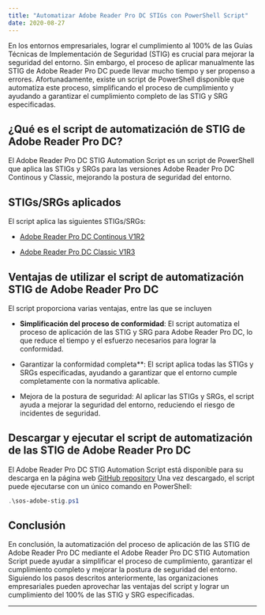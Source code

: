```yaml
---
title: "Automatizar Adobe Reader Pro DC STIGs con PowerShell Script"
date: 2020-08-27
---
```


En los entornos empresariales, lograr el cumplimiento al 100% de las Guías Técnicas de Implementación de Seguridad (STIG) es crucial para mejorar la seguridad del entorno. Sin embargo, el proceso de aplicar manualmente las STIG de Adobe Reader Pro DC puede llevar mucho tiempo y ser propenso a errores. Afortunadamente, existe un script de PowerShell disponible que automatiza este proceso, simplificando el proceso de cumplimiento y ayudando a garantizar el cumplimiento completo de las STIG y SRG especificadas.

## ¿Qué es el script de automatización de STIG de Adobe Reader Pro DC?

El Adobe Reader Pro DC STIG Automation Script es un script de PowerShell que aplica las STIGs y SRGs para las versiones Adobe Reader Pro DC Continous y Classic, mejorando la postura de seguridad del entorno.

## STIGs/SRGs aplicados

El script aplica las siguientes STIGs/SRGs:

- [Adobe Reader Pro DC Continous V1R2](https://dl.dod.cyber.mil/wp-content/uploads/stigs/zip/U_Adobe_Acrobat_Pro_DC_Classic_V1R3_STIG.zip)

- [Adobe Reader Pro DC Classic V1R3](https://dl.dod.cyber.mil/wp-content/uploads/stigs/zip/U_Adobe_Acrobat_Pro_DC_Continuous_V1R2_STIG.zip)

## Ventajas de utilizar el script de automatización STIG de Adobe Reader Pro DC

El script proporciona varias ventajas, entre las que se incluyen

- **Simplificación del proceso de conformidad**: El script automatiza el proceso de aplicación de las STIG y SRG para Adobe Reader Pro DC, lo que reduce el tiempo y el esfuerzo necesarios para lograr la conformidad.

- Garantizar la conformidad completa**: El script aplica todas las STIGs y SRGs especificadas, ayudando a garantizar que el entorno cumple completamente con la normativa aplicable.

- Mejora de la postura de seguridad: Al aplicar las STIGs y SRGs, el script ayuda a mejorar la seguridad del entorno, reduciendo el riesgo de incidentes de seguridad.

## Descargar y ejecutar el script de automatización de las STIG de Adobe Reader Pro DC

El Adobe Reader Pro DC STIG Automation Script está disponible para su descarga en la página web [GitHub repository](https://github.com/simeononsecurity/Adobe-Reader-DC-STIG-Script) Una vez descargado, el script puede ejecutarse con un único comando en PowerShell:

```powershell
.\sos-adobe-stig.ps1
```

## Conclusión

En conclusión, la automatización del proceso de aplicación de las STIG de Adobe Reader Pro DC mediante el Adobe Reader Pro DC STIG Automation Script puede ayudar a simplificar el proceso de cumplimiento, garantizar el cumplimiento completo y mejorar la postura de seguridad del entorno. Siguiendo los pasos descritos anteriormente, las organizaciones empresariales pueden aprovechar las ventajas del script y lograr un cumplimiento del 100% de las STIG y SRG especificadas.

___________